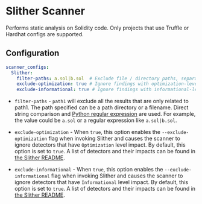 # Slither Scanner

Performs static analysis on Solidity code. Only projects that use Truffle or Hardhat configs are supported.

## Configuration

```yaml
scanner_configs:
  Slither:
    filter-paths: a.sol|b.sol  # Exclude file / directory paths, separated with |
    exclude-optimization: true # Ignore findings with optimization-level impact
    exclude-informational: true # Ignore findings with informational-level impact
```

* `filter-paths` - `path1` will exclude all the results that are only related to path1. The path specified can be a path directory or a filename. Direct string comparison and [Python regular expression](https://docs.python.org/3/library/re.html) are used.  For example, the value could be `a.sol` or a regular expression like `a.sol|b.sol`.

* `exclude-optimization` - When `true`, this option enables the `--exclude-optimization` flag when invoking Slither and causes the scanner to ignore detectors that have `Optimization` level impact. By default, this option is set to `true`. A list of detectors and their impacts can be found in [the Slither README](https://github.com/crytic/slither/tree/168e96298fb8f8a588c110aa75cd38b3a7662ed9#detectors).

* `exclude-informational` - When `true`, this option enables the `--exclude-informational` flag when invoking Slither and causes the scanner to ignore detectors that have `Informational` level impact. By default, this option is set to `true`. A list of detectors and their impacts can be found in [the Slither README](https://github.com/crytic/slither/tree/168e96298fb8f8a588c110aa75cd38b3a7662ed9#detectors).
